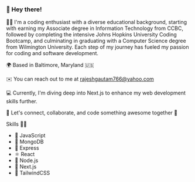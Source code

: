 
### 👋 Hey there! 

👨‍💻 I'm a coding enthusiast with a diverse educational background, starting with earning my Associate degree in Information Technology from CCBC, followed by completing the intensive Johns Hopkins University Coding Bootcamp, and culminating in graduating with a Computer Science degree from Wilmington University. Each step of my journey has fueled my passion for coding and software development.

🌍 Based in Baltimore, Maryland 🇺🇸

✉️ You can reach out to me at [rajeshgautam766@yahoo.com](mailto:rajeshgautam766@yahoo.com)

💻 Currently, I'm diving deep into Next.js to enhance my web development skills further.

🤝 Let's connect, collaborate, and code something awesome together 🙏

Skills 💪🏻

- 📝 JavaScript
- 🍃 MongoDB
- 🚀 Express
- ⚛️ React
- 📡 Node.js
- 🔖 Next.js
- 🎨 TailwindCSS
